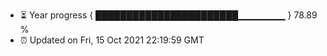 - ⏳ Year progress { ███████████████████████▁▁▁▁▁▁▁ } 78.89 %
- ⏰ Updated on Fri, 15 Oct 2021 22:19:59 GMT

